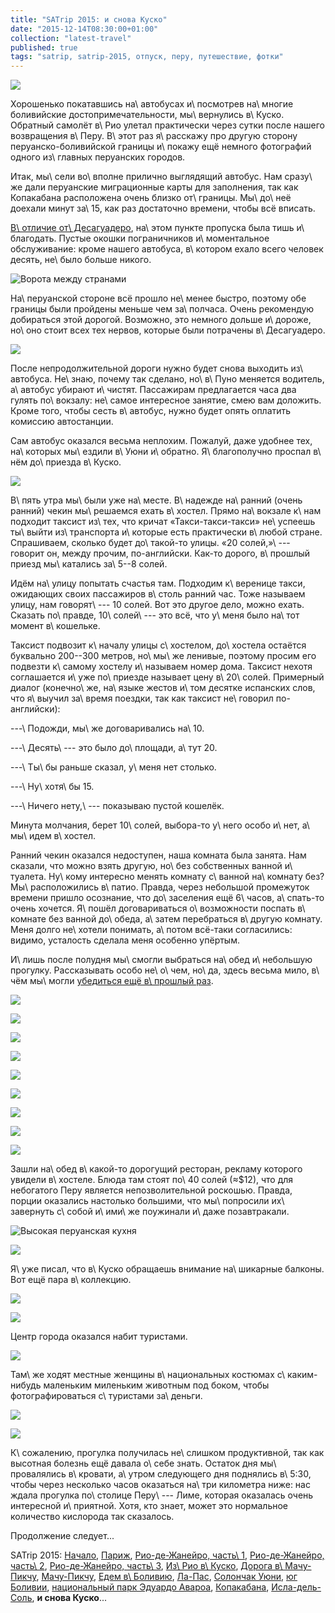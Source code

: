 ```yaml
---
title: "SATrip 2015: и снова Куско"
date: "2015-12-14T08:30:00+01:00"
collection: "latest-travel"
published: true
tags: "satrip, satrip-2015, отпуск, перу, путешествие, фотки"
---
```


![](/images/travel/2015-09-satrip/cusco-3-cover.jpg)

Хорошенько покатавшись на\ автобусах и\ посмотрев на\ многие боливийские достопримечательности, мы\ вернулись в\ Куско.
Обратный самолёт в\ Рио улетал практически через сутки после нашего возвращения в\ Перу. В\ этот раз я\ расскажу про
другую сторону перуанско-боливийской границы и\ покажу ещё немного фотографий одного из\ главных перуанских городов.

<!--more-->

Итак, мы\ сели во\ вполне прилично выглядящий автобус. Нам сразу\ же дали перуанские миграционные карты для заполнения,
так как Копакабана расположена очень близко от\ границы.  Мы\ до\ неё доехали минут за\ 15, как раз достаточно времени,
чтобы всё вписать.

[В\ отличие от\ Десагуадеро][desaguadero], на\ этом пункте пропуска была тишь и\ благодать. Пустые окошки пограничников
и\ моментальное обслуживание: кроме нашего автобуса, в\ котором ехало всего человек десять, не\ было больше никого.

![Ворота между странами](/images/travel/2015-09-satrip/peru-gate.jpg)

На\ перуанской стороне всё прошло не\ менее быстро, поэтому обе границы были пройдены меньше чем за\ полчаса. Очень
рекомендую добираться этой дорогой. Возможно, это немного дольше и\ дороже, но\ оно стоит всех тех нервов, которые были
потрачены в\ Десагуадеро.

![](/images/travel/2015-09-satrip/peru-logo.jpg)

После непродолжительной дороги нужно будет снова выходить из\ автобуса. Не\ знаю, почему так сделано, но\ в\ Пуно
меняется водитель, а\ автобус убирают и\ чистят. Пассажирам предлагается часа два гулять по\ вокзалу: не\ самое
интересное занятие, смею вам доложить. Кроме того, чтобы сесть в\ автобус, нужно будет опять оплатить комиссию
автостанции.

Сам автобус оказался весьма неплохим. Пожалуй, даже удобнее тех, на\ которых мы\ ездили в\ Уюни и\ обратно.
Я\ благополучно проспал в\ нём до\ приезда в\ Куско.

![](/images/travel/2015-09-satrip/puno-bus.jpg)

В\ пять утра мы\ были уже на\ месте. В\ надежде на\ ранний (очень ранний) чекин мы\ решаемся ехать в\ хостел. Прямо
на\ вокзале к\ нам подходит таксист из\ тех, что кричат «Такси-такси-такси» не\ успеешь ты\ выйти из\ транспорта
и\ которые есть практически в\ любой стране. Спрашиваем, сколько будет до\ такой-то улицы. «20 солей,»\ --- говорит он,
между прочим, по-английски. Как-то дорого, в\ прошлый приезд мы\ катались за\ 5--8 солей.

Идём на\ улицу попытать счастья там. Подходим к\ веренице такси, ожидающих своих пассажиров в\ столь ранний час. Тоже
называем улицу, нам говорят\ --- 10 солей. Вот это другое дело, можно ехать. Сказать по\ правде, 10\ солей\ --- это всё,
что у\ меня было на\ тот момент в\ кошельке.

Таксист подвозит к\ началу улицы с\ хостелом, до\ хостела остаётся буквально 200--300 метров, но\ мы\ же ленивые,
поэтому просим его подвезти к\ самому хостелу и\ называем номер дома. Таксист нехотя соглашается и\ уже по\ приезде
называет цену в\ 20\ солей. Примерный диалог (конечно\ же, на\ языке жестов и\ том десятке испанских слов, что я\ выучил
за\ время поездки, так как таксист не\ говорил по-английски):

---\ Подожди, мы\ же договаривались на\ 10.

---\ Десять\ --- это было до\ площади, а\ тут 20.

---\ Ты\ бы раньше сказал, у\ меня нет столько.

---\ Ну\ хотя\ бы 15.

---\ Ничего нету,\ --- показываю пустой кошелёк.

Минута молчания, берет 10\ солей, выбора-то у\ него особо и\ нет, а\ мы\ идем в\ хостел.

Ранний чекин оказался недоступен, наша комната была занята. Нам сказали, что можно взять другую, но\ без собственных
ванной и\ туалета. Ну\ кому интересно менять комнату с\ ванной на\ комнату без? Мы\ расположились в\ патио. Правда,
через небольшой промежуток времени пришло осознание, что до\ заселения ещё 6\ часов, а\ спать-то очень хочется. Я\ пошёл
договариваться о\ возможности поспать в\ комнате без ванной до\ обеда, а\ затем перебраться в\ другую комнату. Меня
долго не\ хотели понимать, а\ потом всё-таки согласились: видимо, усталость сделала меня особенно упёртым.

И\ лишь после полудня мы\ смогли выбраться на\ обед и\ небольшую прогулку. Рассказывать особо не\ о\ чем, но\ да, здесь
весьма мило, в\ чём мы\ могли [убедиться ещё в\ прошлый раз][cusco-1].

![](/images/travel/2015-09-satrip/cusco-3-walking-1.jpg)

![](/images/travel/2015-09-satrip/cusco-3-walking-2.jpg)

![](/images/travel/2015-09-satrip/cusco-3-walking-3.jpg)

![](/images/travel/2015-09-satrip/cusco-3-walking-4.jpg)

![](/images/travel/2015-09-satrip/cusco-3-walking-5.jpg)

![](/images/travel/2015-09-satrip/cusco-3-walking-6.jpg)

![](/images/travel/2015-09-satrip/cusco-3-walking-7.jpg)

![](/images/travel/2015-09-satrip/cusco-3-walking-8.jpg)

![](/images/travel/2015-09-satrip/cusco-3-walking-9.jpg)

Зашли на\ обед в\ какой-то дорогущий ресторан, рекламу которого увидели в\ хостеле. Блюда там стоят по\ 40 солей (≈$12),
что для небогатого Перу является непозволительной роскошью. Правда, порции оказались настолько большими, что
мы\ попросили их\ завернуть с\ собой и\ ими\ же поужинали и\ даже позавтракали.

![Высокая перуанская кухня](/images/travel/2015-09-satrip/cusco-3-food-1.jpg "Высокая перуанская кухня")

![](/images/travel/2015-09-satrip/cusco-3-food-2.jpg)

Я\ уже писал, что в\ Куско обращаешь внимание на\ шикарные балконы. Вот ещё пара в\ коллекцию.

![](/images/travel/2015-09-satrip/cusco-3-balcony-1.jpg)

![](/images/travel/2015-09-satrip/cusco-3-balcony-2.jpg)

Центр города оказался набит туристами.

![](/images/travel/2015-09-satrip/cusco-3-center.jpg)

Там\ же ходят местные женщины в\ национальных костюмах с\ каким-нибудь маленьким миленьким животным под боком, чтобы
фотографироваться с\ туристами за\ деньги.

![](/images/travel/2015-09-satrip/cusco-3-photomakers-1.jpg)

![](/images/travel/2015-09-satrip/cusco-3-photomakers-2.jpg)

К\ сожалению, прогулка получилась не\ слишком продуктивной, так как высотная болезнь ещё давала о\ себе знать. Остаток
дня мы\ провалялись в\ кровати, а\ утром следующего дня поднялись в\ 5:30, чтобы через несколько часов оказаться на\ три
километра ниже: нас ждала прогулка по\ столице Перу\ --- Лиме, которая оказалась очень интересной и\ приятной. Хотя, кто
знает, может это нормальное количество кислорода так сказалось.

Продолжение следует...

SATrip 2015:
[Начало](/post/satrip-2015-paris/),
[Париж](/post/satrip-2015-paris/),
[Рио-де-Жанейро, часть\ 1](/post/satrip-2015-rio-1/),
[Рио-де-Жанейро, часть\ 2](/post/satrip-2015-rio-2/),
[Рио-де-Жанейро, часть\ 3](/post/satrip-2015-rio-3/),
[Из\ Рио в\ Куско](/post/satrip-2015-rio-to-cusco/),
[Дорога в\ Мачу-Пикчу](/post/satrip-2015-road-to-machu-picchu/),
[Мачу-Пикчу](/post/satrip-2015-machu-picchu/),
[Едем в\ Боливию](/post/satrip-2015-to-bolivia/),
[Ла-Пас](/post/satrip-2015-la-paz/),
[Солончак Уюни](/post/satrip-2015-uyuni-salt-flats/),
[юг Боливии](/post/satrip-2015-south-of-bolivia/),
[национальный парк Эдуардо Авароа](/post/satrip-2015-bolivia-national-park/),
[Копакабана](/post/satrip-2015-copacabana/),
[Исла-дель-Соль](/post/satrip-2015-isla-del-sol/),
**и снова Куско**...


[cusco-1]: /post/satrip-2015-rio-to-cusco/
[desaguadero]: /post/satrip-2015-to-bolivia/
